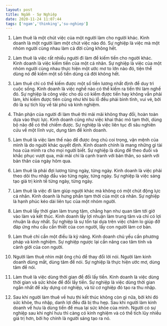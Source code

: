 ```yaml
---
layout: post
title: Ngẫm - Sự Nghiệp
date: 2020-11-24 11:07:44
tags: ['ngam','thinking','su-nghiep']
---
```


1. Làm thuê là một chút việc của một người làm cho người khác. Kinh doanh là một người làm một chút việc nào đó. Sự nghiệp là việc mà một nhóm người cùng nhau làm cả đời cũng không hết. 

2. Làm thuê là việc rất nhiều người đi làm để kiếm tiền cho người khác. Kinh doanh là việc kiếm tiền của một cá nhân. Sự nghiệp là việc của một nhóm người cùng nhau thực hiện một ước mơ to lớn nào đó, tiện thể dùng nó để kiếm một số tiền dùng cả đời không hết. 

3. Làm thuê chỉ có thể kiếm được một số tiền lương nhất định để duy trì cuộc sống. Kinh doanh là việc nghề nào có thể kiếm ra tiền thì làm nghề đó. Sự nghiệp là công việc cho dù có kiếm được tiền hay không vẫn phải làm, khi kiếm được tiền cũng như khi bù lỗ đều phải bình tĩnh, vui vẻ, bởi đó là sự tích lũy về tài phú và kinh nghiệm. 

4. Thân phận của người đi làm thuê thì mãi mãi không thay đổi, hoàn toàn dựa vào thực lực. Kinh doanh cũng như việc khai thác mỏ tạm thời, dùng bộ não để có thể chiếm được. Sự nghiệp là việc liên tục đi sâu nghiên cứu về một lĩnh vực, dụng tâm để kinh doanh. 

5. Làm thuê là việc làm thế nào để được ông chủ coi trọng, vận mệnh của mình là do người khác quyết định. Kinh doanh chính là mang những gì tài hoa của mình ra cho mọi người biết. Sự nghiệp là dùng để theo đuổi và khắc phục vượt qua, mãi mãi chỉ là cạnh tranh với bản thân, so sánh với bản thân của ngày hôm qua. 

6. Làm thuê là phải đợi lương từng ngày, từng ngày. Kinh doanh là việc phải theo dõi thu nhập đầu vào từng ngày, từng ngày. Sự nghiệp là việc sáng tạo giá trị kinh tế từng ngày, từng ngày. 

7. Làm thuê là việc đi làm giúp người khác mà không có một chút động lực cá nhân. Kinh doanh là hưng phấn tạm thời của một cá nhân. Sự nghiệp là hạnh phúc kéo dài liên tục của một nhóm người. 

8. Làm thuê lấy thời gian làm trung tâm, chẳng hạn như quan tâm tới giờ vào làm và kết thúc. Kinh doanh lấy lợi nhuận làm trung tâm và chỉ có lợi nhuận là duy nhất. Sự nghiệp là sự tồn tại dựa trên việc chăm lo giúp đỡ đáp ứng nhu cầu cần thiết của con người, lấy con người làm cơ bản.

9. Làm thuê chỉ cần một điều là kỹ năng. Kinh doanh chủ yếu cần phương pháp và kinh nghiệm. Sự nghiệp ngược lại cần nâng cao tâm tính và cảnh giới của con người. 

10. Người làm thuê nhìn mặt ông chủ để thay đổi lời nói. Người làm kinh doanh dùng mắt, dùng tâm để nói. Sự nghiệp là thực hiện ước mơ, dùng tâm để nói. 

11. Làm thuê là việc dùng thời gian để đổi lấy tiền. Kinh doanh là việc dùng thời gian và sức khỏe để đổi lấy tiền. Sự nghiệp là việc dùng thời gian ngắn nhất để xây dựng cơ nghiệp, và từ cơ nghiệp đó tạo ra thu nhập. 

12. Sau khi người làm thuê về hưu thì kết thúc không còn gì nữa, bởi khi đó sức khỏe, thu nhập, danh lợi đều đã bị thu hẹp. Sau khi người làm kinh doanh về hưu là dùng tiền để mua lại sức khỏe của mình. Người có sự nghiệp sau khi nghỉ hưu thì càng có kinh nghiệm và có thể tích lũy nhiều giá trị hơn, bởi họ chính là người sáng tạo ra nó.
